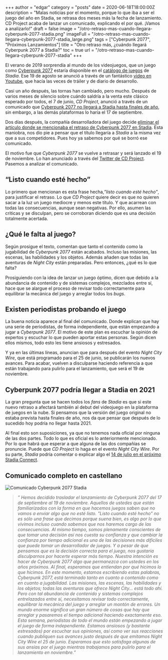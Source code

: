 +++
author = "edgar"
category = "posts"
date = 2020-06-18T18:00:00Z
description = "Malas noticias por el momento, porque lo que iba a ser el juego del año en Stadia, se retrasa dos meses más la fecha de lanzamiento. CD Project acaba de lanzar un comunicado, explicando el por qué. ¡Vamos a analizarlo!"
draft = false
image = "/otro-retraso-mas-cuando-llegara-cyberpunk-2077-stadia.png"
imageFull = "/otro-retraso-mas-cuando-llegara-cyberpunk-2077-stadia_large.png"
tags = ["Cyberpunk 2077", "Próximos Lanzamientos"]
title = "Otro retraso más, ¿cuándo llegará Cyberpunk 2077 a Stadia?"
toc = true
url = "/otro-retraso-mas-cuando-llegara-cyberpunk-2077-stadia"
+++

El verano de 2019 sorprendía al mundo de los videojuegos, que un juego como <a class="u-anchor" href="/cyberpunk-2077">Cyberpunk 2077</a> estaría disponible en el <a class="u-anchor" href="/catalogo-de-juegos">catálogo de juegos</a> de _Stadia_. Ese 19 de agosto se anunció a través de un fantástico <a class="u-anchor" href="https://www.youtube.com/watch?v=IUgvuvyET8M" target="_blank" rel="nofollow noopener">video en Youtube</a>, que hacía las veces de tráiler y de diario de desarrollo.

Casi un año después, las tornas han cambiado, pero mucho. Después de varios meses de silencio sobre cuándo saldría a la venta este clásico esperado por todos, el 7 de junio, _CD Project_, anunció a través de un comunicado que <a class="u-anchor" href="/cyberpunk-2077-no-llegara-stadia-hasta-finales-ano">Cyberpunk 2077 no llegará a Stadia hasta finales de año</a>, sin embargo, a las demás plataformas lo haría el 17 de septiembre.

Dos días después, la compañía desarrolladora del juego decide <a class="u-anchor" href="https://www.stadianeros.com/cd-projekt-elimina-articulo-donde-mencionaba-retraso-cyberpunk-2077-stadia/">eliminar el artículo donde se mencionaba el retraso de Cyberpunk 2077 en Stadia</a>. Esta maniobra, nos dio pie a pensar que el título llegaría a _Stadia_ a la misma vez que a sus competidores. Pues hoy ya sabemos por qué se borró ese comunicado.

El motivo fue que _Cyberpunk 2077_ se vuelve a retrasar y será lanzado el 19 de noviembre. Lo han anunciado a través del <a class="u-anchor" href="https://twitter.com/CyberpunkGame/status/1273647385294626816" target="_blank" rel="nofollow noopener">Twitter de CD Project</a>. Pasemos a analizar el comunicado.

## “Listo cuando esté hecho”

Lo primero que mencionan es esta frase hecha,_”listo cuando esté hecho”_, para justificar el retraso. Lo que _CD Project_ quiere decir es que no quieren sacar a la luz un juego mediocre y menos este título. Y que acarrean con todas las consecuencias, aunque sean negativas. Por ello, asumen las criticas y se disculpan, pero se corroboran diciendo que es una decisión totalmente acertada.

## ¿Qué le falta al juego?

Según prosigue el texto, comentan que tanto el contenido como la jugabilidad de _Cyberpunk 2077_ están acabados. Incluso las misiones, las escenas, las habilidades y los objetos. Además añaden que todas las aventuras de _Night City_ están preparadas. Pero entonces, ¿qué es lo que falta?

Prosiguiendo con la idea de lanzar un juego óptimo, dicen que debido a la abundancia de contenido y de sistemas complejos, mezclados entre sí, hace que se alargue el proceso de revisar todo correctamente para equilibrar la mecánica del juego y arreglar todos los _bugs_.

## Existen periodistas probando el juego

La buena noticia aparece al final del comunicado. Donde explican que hay una serie de periodistas, de forma independiente, que están empezando a jugar a _Cyberpunk 2077_. El motivo de este plan es escuchar la opinión de expertos y escuchar lo que pueden aportar estas personas. Según dicen ellos mismos, todo esto les tiene ansiosos y estresados.

Y ya en las últimas líneas, anuncian que para después del evento _Night City Wire_, que está programado para el 25 de junio, se publicarán los nuevos avances. Para acabar, vuelven a disculparse haciendo referencia a que están trabajando para pulirlo para el lanzamiento, que será el 19 de noviembre.

## Cyberpunk 2077 podría llegar a Stadia en 2021

La gran pregunta que se hacen todos los _fans_ de _Stadia_ es que si este nuevo retraso a afectará también al debut del videojuego en la plataforma de juegos en la nube. Si pensamos que la versión del juego original no estaba prevista hasta finales de año, nos da que pensar que después de lo sucedido hoy podría no llegar hasta 2021.

Al final esto son suposiciones, ya que no tenemos nada oficial por ninguna de las dos partes. Todo lo que es oficial es lo anteriormente mencionado. Por lo que habrá que esperar a que alguna de las dos compañías se pronuncie. Puede que _CD Project_ lo haga en el evento _Night City Wire_. Por su parte, _Stadia_ podría comentar o explicar algo el <a class="u-anchor" href="/proximo-stadia-connect-14-julio">14 de julio en el próximo Stadia Connect</a>.

## Comunicado completo en castellano

<img class="u-borderImage u-lazyload lazyload" loading="lazy" data-src="/otro-retraso-mas-cuando-llegara-cyberpunk-2077-stadia/comunicado-cyberpunk-2077-stadia.png" alt="Comunicado Cyberpunk 2077 Stadia" title="Comunicado Cyberpunk 2077 Stadia" />

> _” Hemos decidido trasladar el lanzamiento de Cyberpunk 2077 del 17 de septiembre al 19 de noviembre.
Aquellos de ustedes que están familiarizados con la forma en que hacemos juegos saben que no vamos a enviar algo que no esté listo. "Listo cuando esté hecho" no es sólo una frase que decimos porque suena bien, es algo por lo que vivimos incluso cuando sabemos que nos haremos cargo de las consecuencias. Al mismo tiempo, somos plenamente conscientes de que tomar una decisión así nos cuesta su confianza y que cambiar la confianza por tiempo adicional es una de las decisiones más difíciles que puede tomar un desarrollador de juegos. Y a pesar de que pensamos que es la decisión correcta para el juego, nos gustaría disculparnos por hacerte esperar más tiempo. Nuestra intención es hacer de Cyberpunk 2077 algo que permanezca con ustedes en los años próximos. Al final, esperamos que entiendan por qué hicimos lo que hicimos.
En este momento, estamos escribiendo estas palabras, Cyberpunk 2077, está terminado tanto en cuanto a contenido como en cuanto a jugabilidad. Las misiones, las escenas, las habilidades y los objetos; todas las aventuras que ofrece Night City... está todo ahí. Pero con tal abundancia de contenido y sistemas complejos entrelazados entre sí, necesitamos revisar todo correctamente, equilibrar la mecánica del juego y arreglar un montón de errores. Un mundo enorme significa un gran número de cosas que hay que arreglar y pasaremos el tiempo adicional haciendo exactamente eso.
Esta semana, periodistas de todo el mundo están empezando a jugar el juego de forma independiente. Estamos ansiosos (y bastante estresados) por escuchar sus opiniones, así como ver sus reacciones cuando publiquen sus avances justo después de que emitamos Night City Wire el 25 de junio. Esperamos que esto satisfaga algunas de sus ansias por el juego mientras trabajamos para pulirlo para el lanzamiento en noviembre.”_

